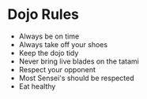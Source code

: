 Dojo Rules
==========
* Always be on time
* Always take off your shoes
* Keep the dojo tidy
* Never bring live blades on the tatami
* Respect your opponent
* Most Sensei's should be respected
* Eat healthy
